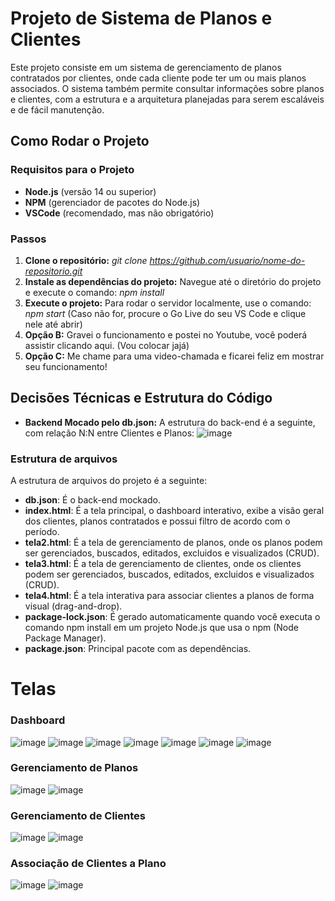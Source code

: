 # Projeto de Sistema de Planos e Clientes

Este projeto consiste em um sistema de gerenciamento de planos contratados por clientes, onde cada cliente pode ter um ou mais planos associados. O sistema também permite consultar informações sobre planos e clientes, com a estrutura e a arquitetura planejadas para serem escaláveis e de fácil manutenção.

## Como Rodar o Projeto

### Requisitos para o Projeto

- **Node.js** (versão 14 ou superior)
- **NPM** (gerenciador de pacotes do Node.js)
- **VSCode** (recomendado, mas não obrigatório)

### Passos

1. **Clone o repositório:** _git clone https://github.com/usuario/nome-do-repositorio.git_
2. **Instale as dependências do projeto:** Navegue até o diretório do projeto e execute o comando: _npm install_
3. **Execute o projeto:** Para rodar o servidor localmente, use o comando: _npm start_ (Caso não for, procure o Go Live do seu VS Code e clique nele até abrir)
4. **Opção B:** Gravei o funcionamento e postei no Youtube, você poderá assistir clicando aqui. (Vou colocar jajá)
5. **Opção C:** Me chame para uma video-chamada e ficarei feliz em mostrar seu funcionamento!


## Decisões Técnicas e Estrutura do Código

- **Backend Mocado pelo db.json:**
A estrutura do back-end é a seguinte, com relação N:N entre Clientes e Planos: ![image](https://github.com/user-attachments/assets/6e634e77-4ea5-41cb-913f-9a263a82d88e)

### Estrutura de arquivos

A estrutura de arquivos do projeto é a seguinte:
- **db.json**: É o back-end mockado.
- **index.html**: É a tela principal, o dashboard interativo, exibe a visão geral dos clientes, planos contratados e possui filtro de acordo com o período.
- **tela2.html**: É a tela de gerenciamento de planos, onde os planos podem ser gerenciados, buscados, editados, excluidos e visualizados (CRUD).
- **tela3.html**: É a tela de gerenciamento de clientes, onde os clientes podem ser gerenciados, buscados, editados, excluidos e visualizados (CRUD).
- **tela4.html**: É a tela interativa para associar clientes a planos de forma visual (drag-and-drop).
- **package-lock.json**: É gerado automaticamente quando você executa o comando npm install em um projeto Node.js que usa o npm (Node Package Manager).
- **package.json**: Principal pacote com as dependências.

# Telas

### Dashboard
![image](https://github.com/user-attachments/assets/906d08e6-76ce-44f7-94d1-82cb50ff341c)
![image](https://github.com/user-attachments/assets/1ed7a244-8e45-4177-8952-aabf9fca6598)
![image](https://github.com/user-attachments/assets/46215f49-ecac-42ee-b80c-8fce42801c5b)
![image](https://github.com/user-attachments/assets/e5f936f8-5bd4-45ec-8f16-052afb1ed4e5)
![image](https://github.com/user-attachments/assets/2a359c0b-506d-4f92-9ea8-0b192ab822f8)
![image](https://github.com/user-attachments/assets/245d8bf5-9367-4a4f-a1c4-aab240b270be)
![image](https://github.com/user-attachments/assets/513d0475-e75d-400d-a57c-feab56ddf5c3)

### Gerenciamento de Planos
![image](https://github.com/user-attachments/assets/7a12d0e0-3e93-464a-8daa-6a5bdda79857)
![image](https://github.com/user-attachments/assets/85c1d76d-9f3f-4331-bbbe-724c4a634cf0)

### Gerenciamento de Clientes
![image](https://github.com/user-attachments/assets/8029a08f-e649-4c82-b1f3-47a561d84a35)
![image](https://github.com/user-attachments/assets/960f5bc0-9041-4fd6-9391-ae0ac4cfad83)

### Associação de Clientes a Plano
![image](https://github.com/user-attachments/assets/5c730498-2144-411f-be87-b53f7fe35e3f)
![image](https://github.com/user-attachments/assets/e5c8a4ac-de8a-4a7b-bb07-b6f9eb787666)











